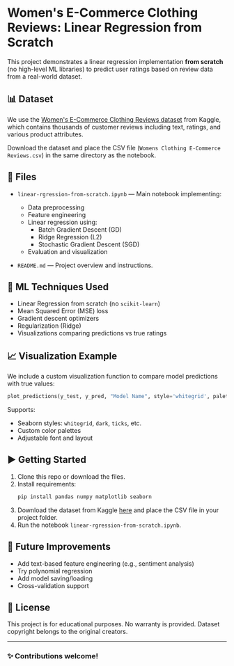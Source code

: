 
# Women's E-Commerce Clothing Reviews: Linear Regression from Scratch

This project demonstrates a linear regression implementation **from scratch** (no high-level ML libraries) to predict user ratings based on review data from a real-world dataset.

## 📊 Dataset

We use the [Women's E-Commerce Clothing Reviews dataset](https://www.kaggle.com/datasets/nicapotato/womens-ecommerce-clothing-reviews) from Kaggle, which contains thousands of customer reviews including text, ratings, and various product attributes.

Download the dataset and place the CSV file (`Womens Clothing E-Commerce Reviews.csv`) in the same directory as the notebook.

## 📁 Files

- `linear-rgression-from-scratch.ipynb` — Main notebook implementing:
  - Data preprocessing
  - Feature engineering
  - Linear regression using:
    - Batch Gradient Descent (GD)
    - Ridge Regression (L2)
    - Stochastic Gradient Descent (SGD)
  - Evaluation and visualization

- `README.md` — Project overview and instructions.

## 🧠 ML Techniques Used

- Linear Regression from scratch (no `scikit-learn`)
- Mean Squared Error (MSE) loss
- Gradient descent optimizers
- Regularization (Ridge)
- Visualizations comparing predictions vs true ratings

## 📈 Visualization Example

We include a custom visualization function to compare model predictions with true values:

```python
plot_predictions(y_test, y_pred, "Model Name", style='whitegrid', palette=('blue', 'red'))
```

Supports:
- Seaborn styles: `whitegrid`, `dark`, `ticks`, etc.
- Custom color palettes
- Adjustable font and layout

## ▶️ Getting Started

1. Clone this repo or download the files.
2. Install requirements:
   ```bash
   pip install pandas numpy matplotlib seaborn
   ```
3. Download the dataset from Kaggle [here](https://www.kaggle.com/datasets/nicapotato/womens-ecommerce-clothing-reviews) and place the CSV file in your project folder.
4. Run the notebook `linear-rgression-from-scratch.ipynb`.

## 📌 Future Improvements

- Add text-based feature engineering (e.g., sentiment analysis)
- Try polynomial regression
- Add model saving/loading
- Cross-validation support

## 📜 License

This project is for educational purposes. No warranty is provided. Dataset copyright belongs to the original creators.

---

### ✨ Contributions welcome!

